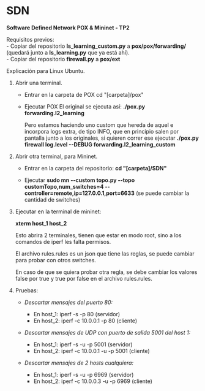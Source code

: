 # SDN
**Software Defined Network POX &amp; Mininet - TP2**

Requisitos previos:   
    - Copiar del repositorio **ls_learning_custom.py** a **pox/pox/forwarding/** (quedará junto a **ls_learning.py** que ya está ahí).  
    - Copiar del repositorio **firewall.py** a **pox/ext**  

Explicación para Linux Ubuntu.
1) Abrir una terminal.
    - Entrar en la carpeta de POX
    cd "[carpeta]/pox"
    
    - Ejecutar POX
        El original se ejecuta así: **./pox.py forwarding.l2_learning**
 
        Pero estamos haciendo uno custom que hereda de aquel e incorpora logs extra, de tipo INFO, que en principio
        salen por pantalla junto a los originales, si quieren correr ese ejecutar 
        **./pox.py firewall log.level --DEBUG forwarding.l2_learning_custom**
 
2) Abrir otra terminal, para Mininet.
   * Entrar en la carpeta del repositorio:
   **cd "[carpeta]/SDN"**

    * Ejecutar **sudo mn --custom topo.py --topo customTopo,num_switches=4 --controller=remote,ip=127.0.0.1,port=6633**
    (se puede cambiar la cantidad de switches)

3) Ejecutar en la terminal de mininet:

    **xterm host_1 host_2**

    Esto abrira 2 terminales, tienen que estar en modo root, sino a los comandos de iperf les falta permisos.

    El archivo rules.rules es un json que tiene las reglas, se puede cambiar para probar con otros switches.

    En caso de que se quiera probar otra regla, se debe cambiar los valores false por true y true por false en el archivo rules.rules.


4) Pruebas:
    - _Descartar mensajes del puerto 80:_
        - En host_1: iperf -s -p 80 (servidor)
        - En host_2: iperf -c 10.0.0.1 -p 80 (cliente)

    - _Descartar mensajes de UDP con puerto de salida 5001 del host 1:_
        - En host_1: iperf -s -u -p 5001 (servidor)
        - En host_2: iperf -c 10.0.0.1 -u -p 5001 (cliente)

    - _Descartar mensajes de 2 hosts cualquiera:_
        - En host_1: iperf -s -u -p 6969 (servidor)
        - En host_2: iperf -c 10.0.0.3 -u -p 6969 (cliente)